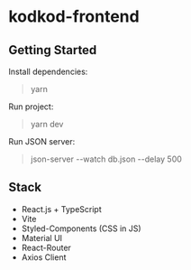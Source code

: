 # kodkod-frontend

## Getting Started
Install dependencies:
> yarn

Run project:
> yarn dev

Run JSON server:
> json-server --watch db.json --delay 500

## Stack
* React.js + TypeScript
* Vite
* Styled-Components (CSS in JS)
* Material UI
* React-Router
* Axios Client
